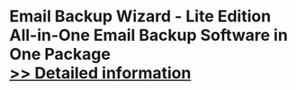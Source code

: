 # Email Backup Wizard - Lite Edition<br />All-in-One Email Backup Software in One Package<br />[>> Detailed information](https://secure.shareit.com/shareit/product.html?productid=300983561&affiliateid=200057808)